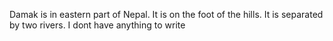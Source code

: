 Damak is in eastern part of Nepal.
It is on the foot of the hills.
It is separated by two rivers.
I dont have anything to write
